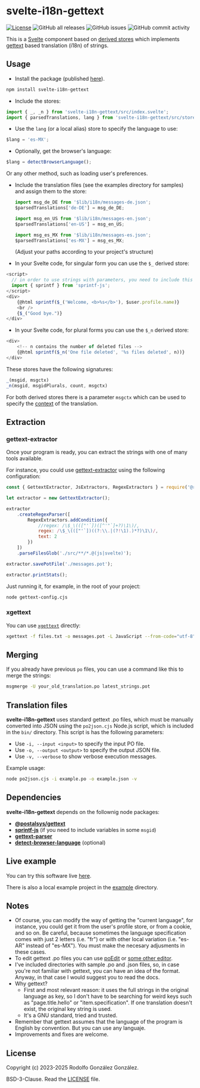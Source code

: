 # svelte-i18n-gettext

[![License](https://img.shields.io/badge/License-BSD_3--Clause-blue.svg)](https://opensource.org/licenses/BSD-3-Clause)
![GitHub all releases](https://img.shields.io/github/downloads/rgglez/svelte-i18n-gettext/total) 
![GitHub issues](https://img.shields.io/github/issues/rgglez/svelte-i18n-gettext) 
![GitHub commit activity](https://img.shields.io/github/commit-activity/y/rgglez/svelte-i18n-gettext)

This is a [Svelte](https://svelte.dev/) component based on [derived stores](https://learn.svelte.dev/tutorial/derived-stores) which implements [gettext](https://www.gnu.org/software/gettext/) based translation (i18n) of strings.

## Usage

* Install the package (published [here](https://www.npmjs.com/package/svelte-i18n-gettext)).

```bash
npm install svelte-i18n-gettext
```

* Include the stores:

```javascript
import { _, _n } from 'svelte-i18n-gettext/src/index.svelte';
import { parsedTranslations, lang } from 'svelte-i18n-gettext/src/store.js';
```

  * Use the `lang` (or a local alias) store to specify the language to use:

  ```javascript
  $lang = 'es-MX';
  ```

  * Optionally, get the browser's language:

  ```javascript
  $lang = detectBrowserLanguage();
  ```

  Or any other method, such as loading user's preferences.

* Include the translation files (see the examples directory for samples) and assign them to the store:

  ```javascript
  import msg_de_DE from '$lib/i18n/messages-de.json';
  $parsedTranslations['de-DE'] = msg_de_DE;
  
  import msg_en_US from '$lib/i18n/messages-en.json';
  $parsedTranslations['en-US'] = msg_en_US;
  
  import msg_es_MX from '$lib/i18n/messages-es.json';
  $parsedTranslations['es-MX'] = msg_es_MX;
  ```

  (Adjust your paths according to your project's structure)

* In your Svelte code, for singular form you can use the `$_` derived store:

```javascript
<script>
  // in order to use strings with parameters, you need to include this library:
  import { sprintf } from 'sprintf-js';
</script>  
<div>
    {@html sprintf($_('Welcome, <b>%s</b>'), $user.profile.name)}
    <br />
    {$_("Good bye.")}
</div>
```

* In your Svelte code, for plural forms you can use the `$_n` derived store:

```javascript
<div>
    <!-- n contains the number of deleted files -->
    {@html sprintf($_n('One file deleted', '%s files deleted', n))}
</div>
```

These stores have the following signatures:

```javascript
_(msgid, msgctx)
_n(msgid, msgidPlurals, count, msgctx)
```

For both derived stores there is a parameter `msgctx` which can be used to specify the [context](https://www.gnu.org/software/gettext/manual/html_node/Contexts.html) of the translation.

## Extraction

### gettext-extractor

Once your program is ready, you can extract the strings with one of many tools available.

For instance, you could use [gettext-extractor](https://github.com/rgglez/gettext-extractor) using the following configuration:

```javascript
const { GettextExtractor, JsExtractors, RegexExtractors } = require('@rgglez/gettext-extractor');

let extractor = new GettextExtractor();

extractor
    .createRegexParser([
        RegexExtractors.addCondition({
            //regex: /\$_\((["'`])([^'"`]+?)\1\)/,
            regex: /\$_\((["'`])((?:\\.|(?!\1).)*?)\1\)/,
            text: 2
        })
    ])
    .parseFilesGlob('./src/**/*.@(js|svelte)');

extractor.savePotFile('./messages.pot');

extractor.printStats();
```

Just running it, for example, in the root of your project:

```bash
node gettext-config.cjs
```

### xgettext

You can use [```xgettext```](https://www.gnu.org/software/gettext/manual/html_node/xgettext-Invocation.html) directly:

```bash
xgettext -f files.txt -o messages.pot -L JavaScript --from-code="utf-8" --no-wrap --keyword=$_
```

## Merging

If you already have previous `po` files, you can use a command like this to merge the strings:

```bash
msgmerge -U your_old_translation.po latest_strings.pot
```

## Translation files

**svelte-i18n-gettext** uses standard gettext .po files, which must be manually converted into JSON using the `po2json.cjs` Node.js script, which is included in the ```bin/``` directory. This script is has the following parameters:

* Use `-i, --input <input>` to specify the input PO file.
* Use `-o, --output <output>` to specify the output JSON file.
* Use `-v, --verbose` to show verbose execution messages.

Example usage:

```bash
node po2json.cjs -i example.po -o example.json -v
```

## Dependencies

**svelte-i18n-gettext** depends on the follownig node packages:

* **[@postalsys/gettext](https://www.npmjs.com/package/@postalsys/gettext)**
* **[sprintf-js](https://www.npmjs.com/package/sprintf-js)** (if you need to include variables in some `msgid`)
* **[gettext-parser](https://www.npmjs.com/package/gettext-parser)**
* **[detect-browser-language](https://www.npmjs.com/package/detect-browser-language)** (optional)

## Live example

You can try this software live [here](https://codesandbox.io/p/sandbox/nifty-chihiro-vn854x).

There is also a local example project in the [example](example/) directory.

## Notes

* Of course, you can modify the way of getting the "current language", for instance, you could get it from the user's profile store, or from a cookie, and so on. Be careful, because sometimes the language specification comes with just 2 letters (i.e. "fr") or with other local variation (i.e. "es-AR" instead of "es-MX"). You must make the necesary adjusments in these cases.
* To edit gettext .po files you can use [poEdit](https://poedit.net/) or [some other editor](https://alternativeto.net/software/poedit/).
* I've included directories with sample .po and .json files, so, in case you're not familiar with gettext, you can have an idea of the format. Anyway, in that case I would suggest you to read the docs.
* Why gettext? 
  * First and most relevant reason: it uses the full strings in the original language as key, so I don't have to be searching for weird keys such as "page.title.hello" or "item.specification". If one translation doesn't exist, the original key string is used.
  * It's a GNU standard, tried and trusted.
* Remember that gettext assumes that the language of the program is English by convention. But you can use any languaje.
* Improvements and fixes are welcome.

 ## License
 
 Copyright (c) 2023-2025 Rodolfo González González.
 
 BSD-3-Clause. Read the [LICENSE](https://raw.githubusercontent.com/rgglez/svelte-i18n-gettext/main/LICENSE) file.
